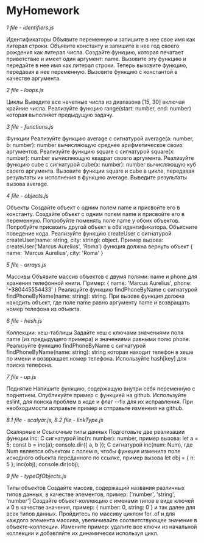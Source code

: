 # MyHomework

*1 file - identifiers.js* 

Идентификаторы
Объявите переменную и запишите в нее свое имя как литерал строки.
Объявите константу и запишите в нее год своего рождения как литерал числа.
Создайте функцию, которая печатает приветствие и имеет один аргумент: name.
Вызовите эту функцию и передайте в нее имя как литерал строки.
Теперь вызовите функцию, передавая в нее переменную.
Вызовите функцию с константой в качестве аргумента.

*2 file - loops.js*

Циклы
Выведите все нечетные числа из диапазона [15, 30] включая крайние числа.
Реализуйте функцию range(start: number, end: number) которая выполняет предыдущую задачу.

*3 file - functions.js*

Функции
Реализуйте функцию average с сигнатурой average(a: number, b: number): number вычисляющую среднее арифметическое своих аргументов.
Реализуйте функцию square с сигнатурой square(x: number): number вычисляющую квадрат своего аргумента.
Реализуйте функцию cube с сигнатурой cube(x: number): number вычисляющую куб своего аргумента.
Вызовите функции square и cube в цикле, передавая результаты их исполнения в функцию average. Выведите результаты вызова average.

*4 file  - objects.js*

Объекты
Создайте объект с одним полем name и присвойте его в константу.
Создайте объект с одним полем name и присвойте его в переменную.
Попробуйте поменять поле name у обоих объектов.
Попробуйте присвоить другой объект в оба идентификатора.
Объясните поведение кода.
Реализуйте функцию createUser с сигнатурой createUser(name: string, city: string): object. Пример вызова: createUser('Marcus Aurelius', 'Roma') функция должна вернуть объект { name: 'Marcus Aurelius', city: 'Roma' }

*5 file - arrays.js*

Массивы
Объявите массив объектов с двумя полями: name и phone для хранения телефонной книги. Пример: { name: 'Marcus Aurelius', phone: '+380445554433' }
Реализуйте функцию findPhoneByName с сигнатурой findPhoneByName(name: string): string. При вызове функция должна находить объект, где поле name равно аргументу name и возвращать номер телефона из объекта.

*6 file - hesh.js*

Коллекции: хеш-таблицы
Задайте хеш с ключами значениями поля name (из предыдущего примера) и значениями равными полю phone.
Реализуйте функцию findPhoneByName с сигнатурой findPhoneByName(name: string): string которая находит телефон в хеше по имени и возвращает номер телефона. Используйте hash[key] для поиска телефона.

*7 file - up.js*

Поднятие
Напишите функцию, содержащую внутри себя переменную с поднятием.
Опубликуйте пример с функцией на github.
Используйте eslint, для поиска проблем в коде и флаг --fix для их исправления.
При необходимости исправьте пример и отправьте изменеия на github.

*8.1 file - scalyar.js, 8.2 file - linkType.js*

Скалярные и Ссылочные типы данных
Подготовьте две реализации функции inc:
C сигнатурой inc(n: number): number, пример вызова: let a = 5; const b = inc(a); console.dir({ a, b });
C сигнатурой inc(num: Num), где Num является объектом с полем n, чтобы функция изменила поле исходного объекта переданного по ссылке, пример вызова let obj = { n: 5 }; inc(obj); console.dir(obj);

*9 file - typeOfObjects.js*

Типы объектов
Создайте массив, содержащий названия различных типов данных, в качестве элементов, пример: ['number', 'string', 'number']
Создайте объект-коллекцию с именами типов в виде ключей и 0 в качестве значения, пример: { number: 0, string: 0 } и так далее для всех типов данных.
Пройдитесь по массиву циклом for..of и для каждого элемента массива, увеличивайте соответствующее значение в объекте-коллекции.
Измените пример: удалите все ключи из начальной коллекции и добавляйте их динамически используя цикл.


